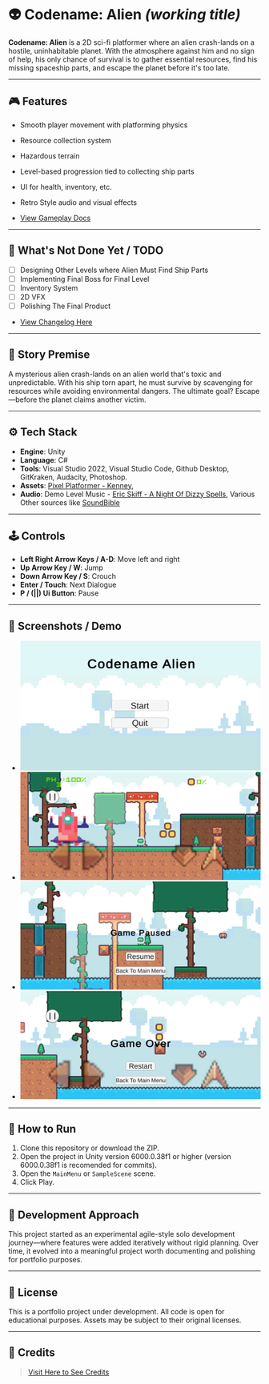 # 👽 Codename: Alien *(working title)*

**Codename: Alien** is a 2D sci-fi platformer where an alien crash-lands on a hostile, uninhabitable planet. With the atmosphere against him and no sign of help, his only chance of survival is to gather essential resources, find his missing spaceship parts, and escape the planet before it's too late.

---

## 🎮 Features

- Smooth player movement with platforming physics  
- Resource collection system  
- Hazardous terrain  
- Level-based progression tied to collecting ship parts    
- UI for health, inventory, etc.
- Retro Style audio and visual effects

- [View Gameplay Docs](Docs/Gameplay.md)

---

## 📌 What's Not Done Yet / TODO

- [ ] Designing Other Levels where Alien Must Find Ship Parts  
- [ ] Implementing Final Boss for Final Level
- [ ] Inventory System  
- [ ] 2D VFX  
- [ ] Polishing The Final Product  

- [View Changelog Here](Docs/Changelog.md)

---

## 🧠 Story Premise

A mysterious alien crash-lands on an alien world that's toxic and unpredictable. With his ship torn apart, he must survive by scavenging for resources while avoiding environmental dangers. The ultimate goal? Escape—before the planet claims another victim.

---

## ⚙️ Tech Stack

- **Engine**: Unity  
- **Language**: C#  
- **Tools**: Visual Studio 2022, Visual Studio Code, Github Desktop, GitKraken, Audacity, Photoshop.  
- **Assets**: [Pixel Platformer - Kenney](https://kenney.nl/assets/pixel-platformer),
- **Audio**: Demo Level Music - [Eric Skiff - A Night Of Dizzy Spells](http://EricSkiff.com/music), Various Other sources like [SoundBible](https://soundbible.com/)

---

## 🕹️ Controls

- **Left Right Arrow Keys / A-D**: Move left and right  
- **Up Arrow Key / W**: Jump  
- **Down Arrow Key / S**: Crouch  
- **Enter / Touch**: Next Dialogue
- **P / (||) Ui Button**: Pause  

---

## 📸 Screenshots / Demo

- ![Main Menu](Docs/MainMenu.jpg)
- ![Demo Level](Docs/DemoLevel.jpg)
- ![Pause Menu](Docs/PauseMenu.jpg)
- ![Game Over Menu](Docs/GameOverMenu.jpg)

---

## 🚀 How to Run

1. Clone this repository or download the ZIP.  
2. Open the project in Unity version 6000.0.38f1 or higher (version 6000.0.38f1 is recomended for commits).  
3. Open the `MainMenu` or `SampleScene` scene.  
4. Click Play.

---

## 🧪 Development Approach

This project started as an experimental agile-style solo development journey—where features were added iteratively without rigid planning. Over time, it evolved into a meaningful project worth documenting and polishing for portfolio purposes.

---


## 📜 License

This is a portfolio project under development. All code is open for educational purposes. Assets may be subject to their original licenses.

---

## 🙌 Credits

> [Visit Here to See Credits](Docs/Credits.md)